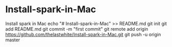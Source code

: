 # Install-spark-in-Mac
Install spark in Mac
echo "# Install-spark-in-Mac" >> README.md
git init
git add README.md
git commit -m "first commit"
git remote add origin https://github.com/thelastwhite/Install-spark-in-Mac.git
git push -u origin master
